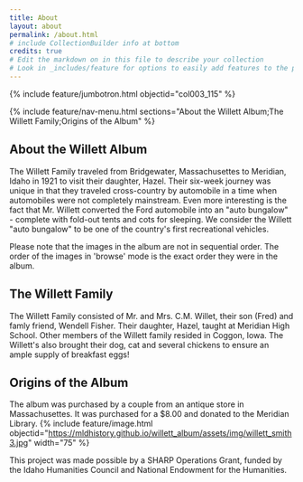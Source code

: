 ```yaml
---
title: About
layout: about
permalink: /about.html
# include CollectionBuilder info at bottom
credits: true
# Edit the markdown on in this file to describe your collection
# Look in _includes/feature for options to easily add features to the page
---
```

{% include feature/jumbotron.html objectid="col003_115" %}

{% include feature/nav-menu.html sections="About the Willett Album;The Willett Family;Origins of the Album" %}

## About the Willett Album
The Willett Family traveled from Bridgewater, Massachusettes to Meridian, Idaho in 1921 to visit their daughter, Hazel. Their six-week journey was unique in that they traveled cross-country by automobile in a time when automobiles were not completely mainstream. Even more interesting is the fact that Mr. Willett converted the Ford automobile into an "auto bungalow" - complete with fold-out tents and cots for sleeping. We consider the Willett "auto bungalow" to be one of the country's first recreational vehicles. 

Please note that the images in the album are not in sequential order. The order of the images in 'browse' mode is the exact order they were in the album.
## The Willett Family
The Willett Family consisted of Mr. and Mrs. C.M. Willet, their son (Fred) and famly friend, Wendell Fisher. Their daughter, Hazel, taught at Meridian High School. Other members of the Willett family resided in Coggon, Iowa. The Willett's also brought their dog, cat and several chickens to ensure an ample supply of breakfast eggs!
## Origins of the Album
The album was purchased by a couple from an antique store in Massachusettes. It was purchased for a $8.00 and donated to the Meridian Library.
{% include feature/image.html objectid="https://mldhistory.github.io/willett_album/assets/img/willett_smith3.jpg" width="75" %}

This project was made possible by a SHARP Operations Grant, funded by the Idaho Humanities Council and National Endowment for the Humanities.
